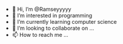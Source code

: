 - 👋 Hi, I’m @Ramseyyyyy
- 👀 I’m interested in programming
- 🌱 I’m currently learning computer science 
- 💞️ I’m looking to collaborate on ...
- 📫 How to reach me ...

<!---
Ramseyyyyy/Ramseyyyyy is a ✨ special ✨ repository because its `README.md` (this file) appears on your GitHub profile.
You can click the Preview link to take a look at your changes.
--->
